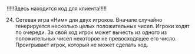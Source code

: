 !!!!!Здесь находится код для клиента!!!!!

24. Сетевая игра «Ним» для двух игроков. Вначале случайно
генерируется несколько целых положительных чисел. Игроки
ходят по очереди. За свой ход игрок может вычесть из одного из
положительных чисел некоторое не превосходящее его число.
Проигрывает игрок, который не может сделать ход.
